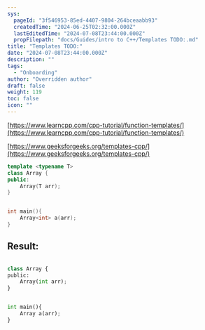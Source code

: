 ```yaml
---
sys:
  pageId: "3f546953-85ed-4407-9804-264bceaabb93"
  createdTime: "2024-06-25T02:32:00.000Z"
  lastEditedTime: "2024-07-08T23:44:00.000Z"
  propFilepath: "docs/Guides/intro to C++/Templates TODO:.md"
title: "Templates TODO:"
date: "2024-07-08T23:44:00.000Z"
description: ""
tags:
  - "Onboarding"
author: "Overridden author"
draft: false
weight: 119
toc: false
icon: ""
---
```


[https://www.learncpp.com/cpp-tutorial/function-templates/](https://www.learncpp.com/cpp-tutorial/function-templates/)

[https://www.geeksforgeeks.org/templates-cpp/](https://www.geeksforgeeks.org/templates-cpp/)

```cpp
template <typename T>
class Array {
public:
    Array(T arr);
}


int main(){
    Array<int> a(arr);
}
```

## Result:

```python

class Array {
public:
    Array(int arr);
}


int main(){
    Array a(arr);
}
```

